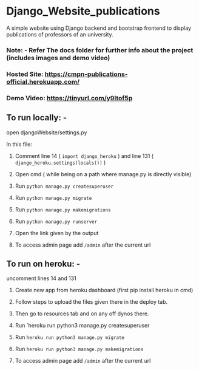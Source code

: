 # Django_Website_publications
A simple website using Django backend and bootstrap frontend to display publications of professors of an university.

### Note: - Refer The docs folder for further info about the project (includes images and demo video)

### Hosted Site: https://cmpn-publications-official.herokuapp.com/

### Demo Video: https://tinyurl.com/y9ltof5p

## To run locally: -
open djangoWebsite/settings.py

In this file:

1) Comment line 14 ( `import django_heroku` ) and line 131 ( `django_heroku.settings(locals())` )

2) Open cmd ( while being on a path where manage.py is directly visible)

3) Run `python manage.py createsuperuser`

4) Run `python manage.py migrate`

5) Run `python manage.py makemigrations`

6) Run `python manage.py runserver`

7) Open the link given by the output

8) To access admin page add `/admin` after the current url


## To run on heroku: -
uncomment lines 14 and 131

1) Create new app from heroku dashboard (first pip install heroku in cmd)

2) Follow steps to upload the files given there in the deploy tab.

3) Then go to resources tab and on any off dynos there.

4) Run `heroku run python3 manage.py createsuperuser

5) Run `heroku run python3 manage.py migrate`

6) Run `heroku run python3 manage.py makemigrations`

7) To access admin page add `/admin` after the current url




